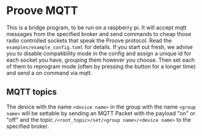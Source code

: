 # Proove MQTT

This is a bridge program, to be run on a raspberry pi. It will 
accept mqtt messages from the specified broker and send 
commands to cheap those radio controlled sockets that speak the 
Proove protocol. Read the `examples/example_config.toml` for details.
If you start out fresh, we advise you to disable compatibility mode in 
the config and assign a unique id for each socket you have, grouping 
them however you choose. Then set each of them to reprogram mode (often 
by pressing the button for a longer time) and send a on command via mqtt.

## MQTT topics

The device with the name `<device name>` in the group with the name `<group name>` 
will be settable by sending an MQTT Packet with the payload "on" or "off" and 
the topic `/<root_topic>/set/<group name>/<device name>` to the specified 
broker.